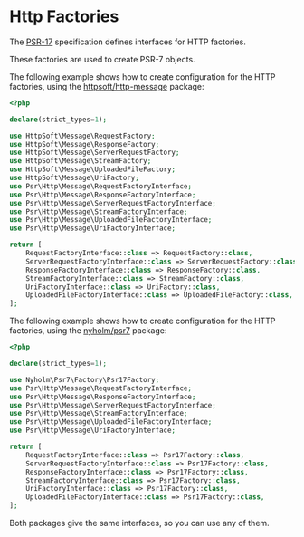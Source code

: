 # Http Factories

The [PSR-17](https://www.php-fig.org/psr/psr-17/) specification defines interfaces for HTTP factories.

These factories are used to create PSR-7 objects.

The following example shows how to create configuration for the HTTP factories, using the [httpsoft/http-message](https://github.com/httpsoft/http-message) package:

```php
<?php

declare(strict_types=1);

use HttpSoft\Message\RequestFactory;
use HttpSoft\Message\ResponseFactory;
use HttpSoft\Message\ServerRequestFactory;
use HttpSoft\Message\StreamFactory;
use HttpSoft\Message\UploadedFileFactory;
use HttpSoft\Message\UriFactory;
use Psr\Http\Message\RequestFactoryInterface;
use Psr\Http\Message\ResponseFactoryInterface;
use Psr\Http\Message\ServerRequestFactoryInterface;
use Psr\Http\Message\StreamFactoryInterface;
use Psr\Http\Message\UploadedFileFactoryInterface;
use Psr\Http\Message\UriFactoryInterface;

return [
    RequestFactoryInterface::class => RequestFactory::class,
    ServerRequestFactoryInterface::class => ServerRequestFactory::class,
    ResponseFactoryInterface::class => ResponseFactory::class,
    StreamFactoryInterface::class => StreamFactory::class,
    UriFactoryInterface::class => UriFactory::class,
    UploadedFileFactoryInterface::class => UploadedFileFactory::class,
];
```

The following example shows how to create configuration for the HTTP factories, using the [nyholm/psr7](https://github.com/Nyholm/psr7) package:

```php
<?php

declare(strict_types=1);

use Nyholm\Psr7\Factory\Psr17Factory;
use Psr\Http\Message\RequestFactoryInterface;
use Psr\Http\Message\ResponseFactoryInterface;
use Psr\Http\Message\ServerRequestFactoryInterface;
use Psr\Http\Message\StreamFactoryInterface;
use Psr\Http\Message\UploadedFileFactoryInterface;
use Psr\Http\Message\UriFactoryInterface;

return [
    RequestFactoryInterface::class => Psr17Factory::class,
    ServerRequestFactoryInterface::class => Psr17Factory::class,
    ResponseFactoryInterface::class => Psr17Factory::class,
    StreamFactoryInterface::class => Psr17Factory::class,
    UriFactoryInterface::class => Psr17Factory::class,
    UploadedFileFactoryInterface::class => Psr17Factory::class,
];
```

Both packages give the same interfaces, so you can use any of them.
